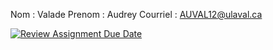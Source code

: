 Nom : Valade
Prenom : Audrey
Courriel : AUVAL12@ulaval.ca



[![Review Assignment Due Date](https://classroom.github.com/assets/deadline-readme-button-22041afd0340ce965d47ae6ef1cefeee28c7c493a6346c4f15d667ab976d596c.svg)](https://classroom.github.com/a/bA_xMG-U)
